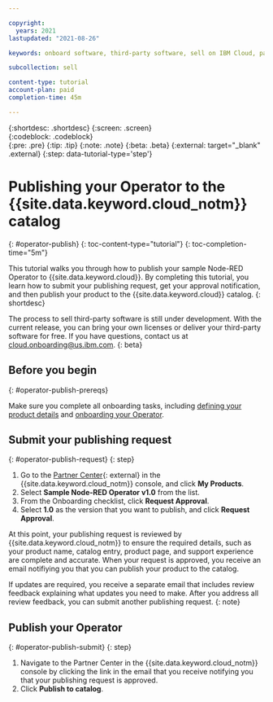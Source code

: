 ```yaml
---

copyright:
  years: 2021
lastupdated: "2021-08-26"

keywords: onboard software, third-party software, sell on IBM Cloud, partner center, publish, review, operator, Red Hat OpenShift cluster, sample Node-RED Operator, tutorial, sample

subcollection: sell

content-type: tutorial
account-plan: paid
completion-time: 45m 

---
```


{:shortdesc: .shortdesc}
{:screen: .screen}  
{:codeblock: .codeblock}  
{:pre: .pre}
{:tip: .tip}
{:note: .note}
{:beta: .beta}
{:external: target="_blank" .external}
{:step: data-tutorial-type='step'} 


# Publishing your Operator to the {{site.data.keyword.cloud_notm}} catalog
{: #operator-publish}
{: toc-content-type="tutorial"} 
{: toc-completion-time="5m"} 

This tutorial walks you through how to publish your sample Node-RED Operator to {{site.data.keyword.cloud}}. By completing this tutorial, you learn how to submit your publishing request, get your approval notification, and then publish your product to the {{site.data.keyword.cloud}} catalog.
{: shortdesc}

The process to sell third-party software is still under development. With the current release, you can bring your own licenses or deliver your third-party software for free. If you have questions, contact us at cloud.onboarding@us.ibm.com.
{: beta}

## Before you begin
{: #operator-publish-prereqs}

Make sure you complete all onboarding tasks, including [defining your product details](/docs/sell?topic=sell-operator-define) and [onboarding your Operator](/docs/sell?topic=sell-operator-onboard). 

## Submit your publishing request
{: #operator-publish-request}
{: step}

1. Go to the [Partner Center](https://cloud.ibm.com/partner-center/sell){: external} in the {{site.data.keyword.cloud_notm}} console, and click **My Products**.
1. Select **Sample Node-RED Operator v1.0** from the list. 
1. From the Onboarding checklist, click **Request Approval**. 
1. Select **1.0** as the version that you want to publish, and click **Request Approval**.

At this point, your publishing request is reviewed by {{site.data.keyword.cloud_notm}} to ensure the required details, such as your product name, catalog entry, product page, and support experience are complete and accurate. When your request is approved, you receive an email notifiying you that you can publish your product to the catalog. 

If updates are required, you receive a separate email that includes review feedback explaining what updates you need to make. After you address all review feedback, you can submit another publishing request.
{: note} 

## Publish your Operator
{: #operator-publish-submit}
{: step}

1. Navigate to the Partner Center in the {{site.data.keyword.cloud_notm}} console by clicking the link in the email that you receive notifying you that your publishing request is approved. 
1. Click **Publish to catalog**.







